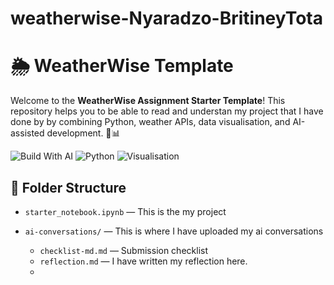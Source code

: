 # weatherwise-Nyaradzo-BritineyTota 
# 🌦️ WeatherWise Template

Welcome to the **WeatherWise Assignment Starter Template**! This repository helps you to be able to read and understan my project that I have done by by combining Python, weather APIs, data visualisation, and AI-assisted development. 🤖📊

![Build With AI](https://img.shields.io/badge/Built_with-AI-blueviolet?logo=openai)
![Python](https://img.shields.io/badge/Made_with-Python-3776AB?logo=python)
![Visualisation](https://img.shields.io/badge/Includes-Visualisations-orange?logo=plotly)



## 📁 Folder Structure

- `starter_notebook.ipynb` — This is the my project

- `ai-conversations/` — This is where I have uploaded my ai conversations
  - `checklist-md.md` — Submission checklist
  - `reflection.md` — I have written my reflection here.
  -




